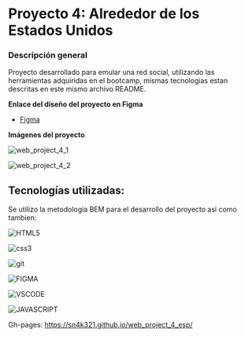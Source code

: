 # Proyecto 4: Alrededor de los Estados Unidos

### Descripción general

Proyecto desarrollado para emular una red social, utilizando las herramientas adquiridas en el bootcamp, mismas tecnologias estan descritas en este mismo archivo README.

**Enlace del diseño del proyecto en Figma**

* [Figma](https://www.figma.com/file/LDMgqWesKpQkIwhOfEBuTS/WEB%2C-Sprint-5%3A-Around-The-U.S.-%7C-desktop-%2B-mobile?node-id=0%3A1)

**Imágenes del proyecto**

![web_project_4_1](https://user-images.githubusercontent.com/112779156/202943611-011f4657-848f-4f16-b8ca-a36798d9e5ff.png)

![web_project_4_2](https://user-images.githubusercontent.com/112779156/202943625-d8b58cff-f9c1-474c-892f-76782f3a31e2.png)


## Tecnologías utilizadas:

Se utilizo la metodologia BEM para el desarrollo del proyecto asi como tambien:

![HTML5](https://user-images.githubusercontent.com/112779156/194786524-47389beb-4579-45b2-a5b5-be2cc9ae1666.svg)

![css3](https://user-images.githubusercontent.com/112779156/194786722-0e0fc82a-9517-4637-980a-d57f7f721f47.svg)

![git](https://user-images.githubusercontent.com/112779156/194786760-af9cedf6-6c6c-479d-ae72-f79266264e1b.svg)

![FIGMA](https://user-images.githubusercontent.com/112779156/198767882-c358e818-afcd-4315-94d3-d0553f0dfa4a.svg)

![VSCODE](https://user-images.githubusercontent.com/112779156/198768290-22f04b75-8e07-4119-90ca-3c928eb1a214.svg)

![JAVASCRIPT](https://user-images.githubusercontent.com/112779156/202943766-12b3a7a7-ddf8-44eb-a9af-4c46dcdc4d6e.svg)

Gh-pages: https://sn4k321.github.io/web_project_4_esp/
